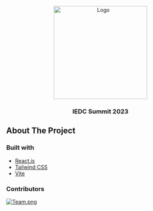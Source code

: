 <p align='center'>
  <a href="https://github.com/kerala-startup-mission/iedc-summit-2023">
   <img src="https://2023.iedcsummit.in/images/summitlogo.png" alt="Logo" height='250' width='250'>
  </a>

<h3 align="center">IEDC Summit 2023</h3>
</p>

## About The Project

### Built with
- [React.js](https://reactjs.org/)
- [Tailwind CSS](https://tailwindcss.com/)
- [Vite](https://vitejs.dev/)

### Contributors
<a href="https://github.com/kerala-startup-mission/iedc-summit-2023/graphs/contributors">
  <img  src="https://imageupload.io/ib/hELsf7Rezyx7lXq_1696429311.png" alt="Team.png"/>
</a>
